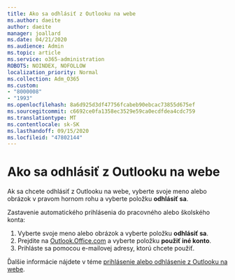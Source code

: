 ```yaml
---
title: Ako sa odhlásiť z Outlooku na webe
ms.author: daeite
author: daeite
manager: joallard
ms.date: 04/21/2020
ms.audience: Admin
ms.topic: article
ms.service: o365-administration
ROBOTS: NOINDEX, NOFOLLOW
localization_priority: Normal
ms.collection: Adm_O365
ms.custom:
- "8000008"
- "1993"
ms.openlocfilehash: 8a6d925d3df47756fcabeb90ebcac73855d675ef
ms.sourcegitcommit: c6692ce0fa1358ec3529e59ca0ecdfdea4cdc759
ms.translationtype: MT
ms.contentlocale: sk-SK
ms.lasthandoff: 09/15/2020
ms.locfileid: "47802144"
---
```

# <a name="how-to-sign-out-of-outlook-on-the-web"></a>Ako sa odhlásiť z Outlooku na webe

Ak sa chcete odhlásiť z Outlooku na webe, vyberte svoje meno alebo obrázok v pravom hornom rohu a vyberte položku **odhlásiť sa**.

Zastavenie automatického prihlásenia do pracovného alebo školského konta:

1. Vyberte svoje meno alebo obrázok a vyberte položku **odhlásiť sa**.
1. Prejdite na [Outlook.Office.com](https://outlook.office.com/) a vyberte položku **použiť iné konto**.
1. Prihláste sa pomocou e-mailovej adresy, ktorú chcete použiť.

Ďalšie informácie nájdete v téme [prihlásenie alebo odhlásenie z Outlooku na webe](https://support.office.com/article/763fab4d-0138-4814-b450-37fc286bcb79).